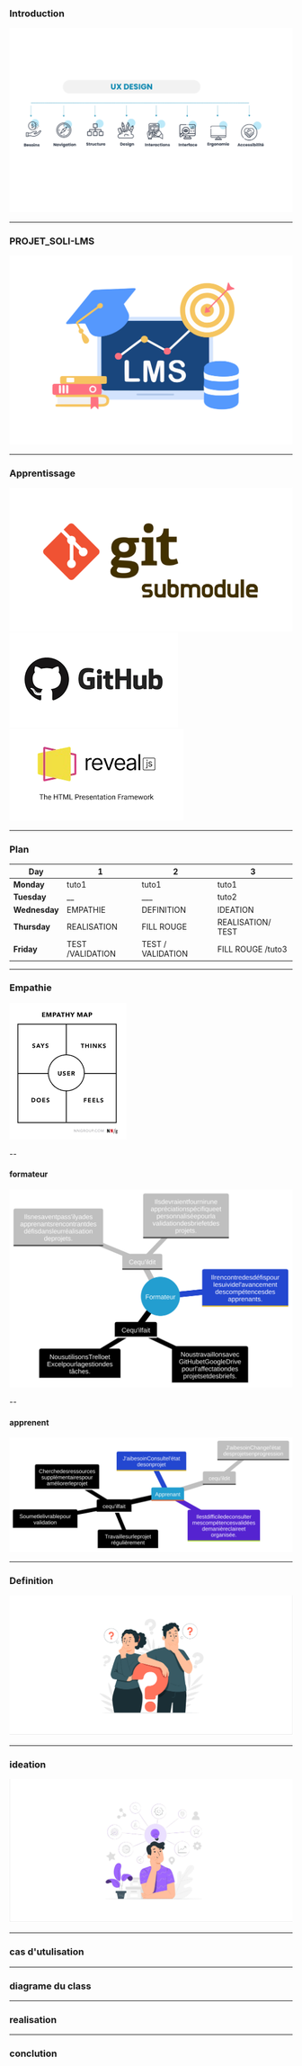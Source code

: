 ### Introduction
![introduction](../image/ux-design.png "ux-design")
 
 
---

### PROJET_SOLI-LMS

![Soli-lms](../image/soli-lms.png "ux-design")


---

### Apprentissage
![Soli-lms](../image/git-submodule.png "ux-design")
![Soli-lms](../image/github.png "ux-design")
![Soli-lms](../image/reveal-js.png "ux-design")

---
###  Plan


| Day            |     1       |         2               |        3         | 
|------------    |-------------|-------------------------|------------------|
| **Monday**     | tuto1       |   tuto1                 |   tuto1          | 
| **Tuesday**    |      __     |       ___               |   tuto2          | 
| **Wednesday**  |   EMPATHIE  |   DEFINITION              |    IDEATION    | 
| **Thursday**   | REALISATION |     FILL ROUGE          |    REALISATION/ TEST    |
| **Friday**     | TEST /VALIDATION       |    TEST / VALIDATION     |      FILL ROUGE /tuto3           |

---
### Empathie
![Soli-lms](../image/images.png "ux-design")

--
 #### formateur
![Soli-lms](../image/carte-empathie-formateur.svg "ux-design")

--
 #### apprenent
![Soli-lms](../image/carte-empathie-apprenant.svg "ux-design")

---
### Definition
![Soli-lms](../image/definition.png "ux-design")

---
### ideation 
![Soli-lms](../image/ideation.png "ux-design")

---
### cas d'utulisation
---
### diagrame du class 
---
### realisation
---
### conclution